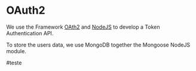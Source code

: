 # OAuth2

We use the Framework [OAth2](https://oauth.net/) and [NodeJS](https://nodejs.org/) to develop a Token Authentication API.

To store the users data, we use MongoDB together the Mongoose NodeJS module.

#teste
